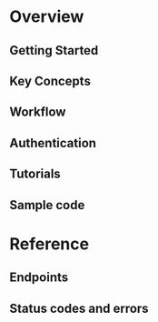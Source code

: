 # Overview

## Getting Started

## Key Concepts

## Workflow

## Authentication

## Tutorials

## Sample code

# Reference

## Endpoints

## Status codes and errors